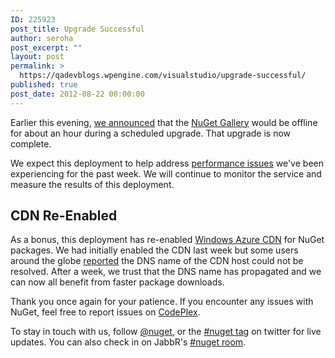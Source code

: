 ```yaml
---
ID: 225923
post_title: Upgrade Successful
author: seroha
post_excerpt: ""
layout: post
permalink: >
  https://qadevblogs.wpengine.com/visualstudio/upgrade-successful/
published: true
post_date: 2012-08-22 00:00:00
---
```

Earlier this evening, [we announced][1] that the [NuGet Gallery][2] would be offline for about an hour during a scheduled upgrade. That upgrade is now complete.

We expect this deployment to help address [performance issues][3] we've been experiencing for the past week. We will continue to monitor the service and measure the results of this deployment.

## CDN Re-Enabled

As a bonus, this deployment has re-enabled [Windows Azure CDN][4] for NuGet packages. We had initially enabled the CDN last week but some users around the globe [reported][5] the DNS name of the CDN host could not be resolved. After a week, we trust that the DNS name has propagated and we can now all benefit from faster package downloads.

Thank you once again for your patience. If you encounter any issues with NuGet, feel free to report issues on [CodePlex][6].

To stay in touch with us, follow [@nuget][7], or the [#nuget tag][8] on twitter for live updates. You can also check in on JabbR's [#nuget room][9].

 [1]: http://blog.nuget.org/20120822/nuget-expected-downtime.html
 [2]: http://nuget.org
 [3]: http://blog.nuget.org/20120822/nuget-performance-issues.html
 [4]: http://msdn.microsoft.com/en-us/library/windowsazure/ee795176.aspx
 [5]: http://nuget.codeplex.com/workitem/2503
 [6]: http://nuget.codeplex.com/WorkItem/Create
 [7]: http://twitter.com/nuget
 [8]: https://twitter.com/#!/search/%23nuget
 [9]: http://jabbr.net/#/rooms/nuget